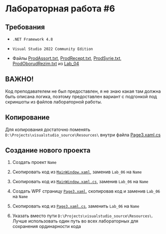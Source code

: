 # Лабораторная работа #6

## Требования

- `.NET Framework 4.8`

- `Visual Studio 2022 Community Edition`

- Файлы [ProdAssort.txt](./../Resources/ProdAssort.txt), [ProdRecept.txt](./../Resources/ProdRecept.txt), [ProdSyrie.txt](./../Resources/ProdSyrie.txt), [ProdOborudRezim.txt](./../Resources/ProdOborudRezim.txt) из [Lab_04](./../Lab_04/)

## ВАЖНО!

Код преподавателем не был предоставлен, я не знаю какая там должна быть описана логика, поэтому предоставлен вариант с подгонкой под скриншоты из файлов лабораторной работы.

## Копирование

Для копирования достаточно поменять `D:\Projects\visualstudio_source\Resources\` внутри файла [Page3.xaml.cs](./MainWindow.xaml.cs)

## Создание нового проекта

1. Создать проект `Name`

2. Скопировать код из [`MainWindow.xaml`](./MainWindow.xaml), заменив `Lab_06` на `Name`

3. Скопировать код из [`MainWindow.xaml.cs`](./MainWindow.xaml.cs), заменив `Lab_06` на `Name`

4. Создать WPF страницу [`Page3.xaml`](./Page3.xaml), скопировав код и заменив `Lab_06` на `Name`

5. Скопировать код из [`Page3.xaml.cs`](./Page3.xaml.cs), заменить `Lab_06` на `Name`

6. Указать вместо пути `D:\Projects\visualstudio_source\Resources\`. Лучше использовать один путь во всех лабораторных для сохранения ординарности кода
